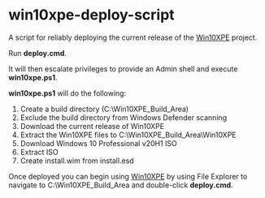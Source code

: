 # win10xpe-deploy-script
A script for reliably deploying the current release of the [Win10XPE](https://github.com/ChrisRfr/Win10XPE) project.

Run **deploy.cmd**.

It will then escalate privileges to provide an Admin shell and execute **win10xpe.ps1**.

**win10xpe.ps1** will do the following:
1. Create a build directory (C:\Win10XPE_Build_Area)
2. Exclude the build directory from Windows Defender scanning
3. Download the current release of Win10XPE
4. Extract the Win10XPE files to C:\Win10XPE_Build_Area\Win10XPE
5. Download Windows 10 Professional v20H1 ISO
6. Extract ISO
7. Create install.wim from install.esd

Once deployed you can begin using [Win10XPE](https://github.com/ChrisRfr/Win10XPE) by using File Explorer to navigate to C:\Win10XPE_Build_Area and double-click **deploy.cmd**.

